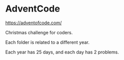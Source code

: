 # AdventCode

https://adventofcode.com/

Christmas challenge for coders.

Each folder is related to a different year.

Each year has 25 days, and each day has 2 problems.
